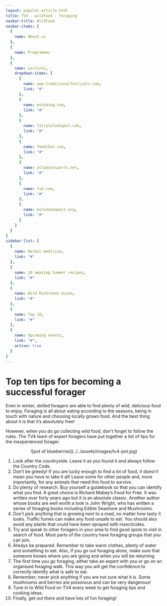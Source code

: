 ```yaml
---
layout: popular-article.html
title: TV4 - wildfood - foraging
navbar-title: WildFood
navbar-items: [
  {
    name: About us
  },
  {
    name: Programmes
  },
  {
    name: Lectures,
    dropdown-items: [
      {
        name: www.traditionalfestivals.com,
        link: "#"
      },
      {
        name: minibiog.com,
        link: "#"
      },
      {
        name: fairytaledigest.com,
        link: "#"
      },
      {
        name: feedchat.com,
        link: "#"
      },
      {
        name: allaboutsports.net,
        link: "#"
      },
      {
        name: tv4.com,
        link: "#"
      },
      {
        name: minimumimpact.org,
        link: "#"
      }
    ]
  }
]
sidebar-list: [
  {
    name: Herbal medicine,
    link: "#"
  },
  {
    name: 10 amazing Summer recipes,
    link: "#"
  },
  {
    name: Wild Mushrooms Guide,
    link: "#"
  },
  {
    name: Top 10,
    link: "#"
  },
  {
    name: Upcoming events,
    link: "#",
    active: true
  }
]
---
```

# Top ten tips for becoming a successful forager

Even in winter, skilled foragers are able to find plenty of wild, delicious food to enjoy. Foraging is all about eating according to the seasons, being in touch with nature and choosing locally grown food. And the best thing about it is that it’s absolutely free!

However, when you do go collecting wild food, don’t forget to follow the rules. The TV4 team of expert foragers have put together a list of tips for the inexperienced forager.

<center>  ![pot of blueberries](../../assets/images/tv4-pot.jpg) </center> 

1.  <span>Look after the countryside. Leave it as you found it and always follow the Country Code.</span>
2.  <span>Don’t be greedy! If you are lucky enough to find a lot of food, it doesn’t mean you have to take it all! Leave some for other people and, more importantly, for any animals that need this food to survive.</span>
3.  <span>Do plenty of research. Buy yourself a guidebook so that you can identify what you find. A great choice is Richard Mabey’s Food for Free. It was written over forty years ago but it is an absolute classic. Another author whose books are well worth a look is John Wright, who has written a series of foraging books including Edible Seashore and Mushrooms.</span>
4.  <span>Don’t pick anything that is growing next to a road, no matter how tasty it looks. Traffic fumes can make any food unsafe to eat. You should also avoid any plants that could have been sprayed with insecticides.</span>
5.  <span>Try and speak to other foragers in your area to find good spots to visit in search of food. Most parts of the country have foraging groups that you can join.</span>
6.  <span>Always be prepared. Remember to take warm clothes, plenty of water and something to eat. Also, if you go out foraging alone, make sure that someone knows where you are going and when you will be returning.</span>
7.  <span>The first time you go foraging, either take an expert with you or go on an organised foraging walk. This way you will get the confidence to correctly identify what is safe to eat.</span>
8.  <span>Remember; never pick anything if you are not sure what it is. Some mushrooms and berries are poisonous and can be very dangerous!</span>
9.  <span>Tune in to Wild Food on TV4 every week to get foraging tips and cooking ideas.</span>
10.  <span>Finally, get out there and have lots of fun foraging!</span>
